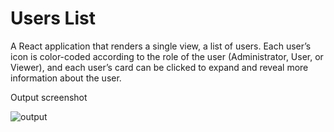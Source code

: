 
# Users List
A React application that renders a single view, a list of
users. Each user’s icon is color-coded
according to the role of the user (Administrator, User, or
Viewer), and each user’s card can be clicked to expand and
reveal more information about the user.

Output screenshot

![output](https://github.com/DeepikaAnkam/veryable/assets/125697325/c8c56983-c691-42bc-adee-10f0f7b837bc)

